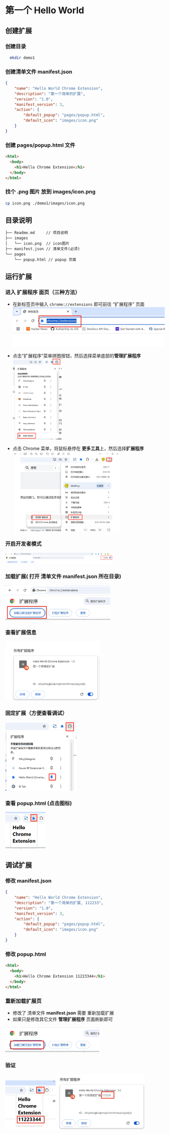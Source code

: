 # 第一个 Hello World

## 创建扩展
### 创建目录
```bash
  mkdir demo1
```

### 创建清单文件 manifest.json
```json
{
    "name": "Hello World Chrome Extension",
    "description": "第一个简单的扩展",
    "version": "1.0",
    "manifest_version": 3,
    "action": {
        "default_popup": "pages/popup.html",
        "default_icon": "images/icon.png"
    }
}
```

### 创建 pages/popup.html 文件
```html
<html>
  <body>
    <h1>Hello Chrome Extension</h1>
  </body>
</html>
```

### 找个 .png 图片 放到 images/icon.png
```bash
cp icon.png ./demo1/images/icon.png
```

## 目录说明
```markdown
├── Readme.md     // 项目说明
├── images
│   └── icon.png  // icon图片
├── manifest.json // 清单文件(必须)
└── pages
    └── popup.html // popup 页面
```

## 运行扩展
### 进入 扩展程序  面页（三种方法）

  *  在新标签页中输入 `chrome://extensions` 即可前往 “扩展程序” 页面 
    <img src=".\docs\1-1.png" alt="1-1" style="zoom:50%;" />

  *  点击“扩展程序”菜单拼图按钮，然后选择菜单底部的**管理扩展程序** 
    <img src=".\docs\1-2.png" style="zoom: 25%;" />

  *  点击 Chrome 菜单，将鼠标悬停在 **更多工具**上，然后选择**扩展程序** 
  	​	  <img src=".\docs\1-3.png" style="zoom: 33%;" />
  
### 开启开发者模式
   <img src=".\docs\2-1.png" style="zoom: 33%;" />

### 加载扩展( 打开 清单文件  **manifest.json** 所在目录)
   <img src=".\docs\2-2.png" style="zoom: 33%;" />

### 查看扩展信息
   <img src=".\docs\2-3.png" style="zoom: 33%;" />

### 固定扩展（方便查看调试）
  <img src=".\docs\2-4.png" style="zoom: 33%;" />

### 查看 popup.html (点击图标)
  <img src=".\docs\2-5.png" style="zoom: 33%;" />

## 调试扩展
### 修改 **manifest.json**
``` json
{
    "name": "Hello World Chrome Extension",
    "description": "第一个简单的扩展, 112233",
    "version": "1.0",
    "manifest_version": 3,
    "action": {
        "default_popup": "pages/popup.html",
        "default_icon": "images/icon.png"
    }
}
```

### 修改 popup.html 
```html
<html>
  <body>
    <h1>Hello Chrome Extension 11223344</h1>
  </body>
</html>
```
### 重新加载扩展页

  * 修改了 清单文件 **manifest.json** 需要 重新加载扩展
  * 如果只是修改其它文件 **管理扩展程序** 页面刷新即可
  <img src=".\docs\3-1.png" style="zoom: 33%;" />

### 验证
<img src=".\docs\3-2.png" style="zoom: 33%;" />   
<img src=".\docs\3-3.png" style="zoom: 33%;" />